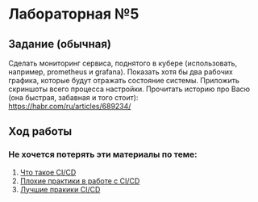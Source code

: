 # Лабораторная №5 

## Задание (обычная)
Сделать мониторинг сервиса, поднятого в кубере (использовать, например, prometheus и grafana). Показать хотя бы два рабочих графика, которые будут отражать состояние системы. Приложить скриншоты всего процесса настройки.
Прочитать историю про Васю (она быстрая, забавная и того стоит): https://habr.com/ru/articles/689234/

## Ход работы
###

### Не хочется потерять эти материалы по теме:
1. [Что такое CI/CD](https://habr.com/ru/companies/otus/articles/515078/)
2. [Плохие практики в работе с CI/CD](https://habr.com/ru/articles/719352/)
3. [Лучшие пракики CI/CD](https://habr.com/ru/companies/flant/articles/345116/)

